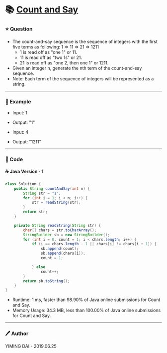 # :books: [Count and Say](https://leetcode.com/problems/count-and-say/description/)

### :star: Question

- The count-and-say sequence is the sequence of integers with the first five terms as following: 1 => 11 => 21 => 1211
  - 1 is read off as "one 1" or 11.
  - 11 is read off as "two 1s" or 21.
  - 21 is read off as "one 2, then one 1" or 1211.
- Given an integer n, generate the nth term of the count-and-say sequence.
- Note: Each term of the sequence of integers will be represented as a string.

---

### :car: Example

- Input: 1
- Output: "1"

- Input: 4
- Output: "1211"

---

### :hammer: Code

#### :coffee: Java Version - 1

```java
class Solution {
    public String countAndSay(int n) {
        String str = "1";
        for (int i = 1; i < n; i++) {
            str = readString(str);
        }
        return str;
    }

    private String readString(String str) {
        char[] chars = str.toCharArray();
        StringBuilder sb = new StringBuilder();
        for (int i = 0, count = 1; i < chars.length; i++) {
            if (i == chars.length - 1 || chars[i] != chars[i + 1]) {
                sb.append(count);
                sb.append(chars[i]);
                count = 1;

            } else
                count++;
        }
        return sb.toString();
    }
}
```

- Runtime: 1 ms, faster than 98.90% of Java online submissions for Count and Say.
- Memory Usage: 34.3 MB, less than 100.00% of Java online submissions for Count and Say.

---

### :pen: Author

YIMING DAI - 2019.06.25
